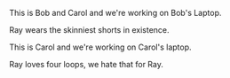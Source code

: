 This is Bob and Carol and we're working on Bob's Laptop.

Ray wears the skinniest shorts in existence.


This is Carol and we're working on Carol's laptop.

Ray loves four loops, we hate that for Ray.